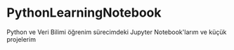 # PythonLearningNotebook
Python ve Veri Bilimi öğrenim sürecimdeki Jupyter Notebook'larım ve küçük projelerim
